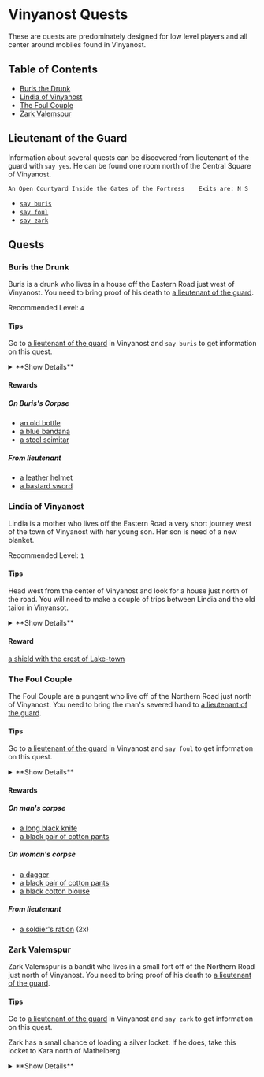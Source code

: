 # Vinyanost Quests

These are quests are predominately designed for low level players and all
center around mobiles found in Vinyanost.

## Table of Contents

* [Buris the Drunk](#buris-the-drunk)
* [Lindia of Vinyanost](#lindia-of-vinyanost)
* [The Foul Couple](#the-foul-couple)
* [Zark Valemspur](#zark-valemspur)

## Lieutenant of the Guard

Information about several quests can be discovered from lieutenant of the
guard with `say yes`. He can be found one room north of the Central Square of
Vinyanost.

`An Open Courtyard Inside the Gates of the Fortress    Exits are: N S`

* [`say buris`](#buris-the-drunk)
* [`say foul`](#the-foul-couple)
* [`say zark`](#zark-valemspur)

## Quests

### Buris the Drunk

Buris is a drunk who lives in a house off the Eastern Road just west of
Vinyanost. You need to bring proof of his death to
[a lieutenant of the guard](#a-lieutenant-of-the-guard).

Recommended Level: `4`

#### Tips

Go to [a lieutenant of the guard](#a-lieutenant-of-the-guard) in Vinyanost and
`say buris` to get information on this quest.

<details><summary>**Show Details**</summary>

1. Start at `Central Square of Vinyanost    Exits are: (N) E S W`
1. `w;w;w;w;w;w;w`
1. `open door`
1. `n`
1. `open wall`
1. `w`
1. `A Thief's Hideout    Exits are: E`
1. `kill buris`
1. `e;s;e;e;e;e;e;e;e`
1. `knock heavygate`
1. `n`
1. `give foot lieutenant`

</details>

#### Rewards

##### On Buris's Corpse

* [an old bottle](/items/containers.md#an-old-bottle)
* [a blue bandana](/items/clothing.md#a-blue-bandana)
* [a steel scimitar](/items/weapons.md#a-steel-scimitar)

##### From lieutenant

* [a leather helmet](/items/armor.md#a-leather-helmet)
* [a bastard sword](/items/weapons.md#a-bastard-sword)

### Lindia of Vinyanost

Lindia is a mother who lives off the Eastern Road a very short journey west of
the town of Vinyanost with her young son. Her son is need of a new blanket.

Recommended Level: `1`

#### Tips

Head west from the center of Vinyanost and look for a house just north of the
road. You will need to make a couple of trips between Lindia and the old tailor
in Vinyansot.

<details><summary>**Show Details**</summary>

1. Start at `Central Square of Vinyanost    Exits are: (N) E S W`
1. `w;w;w;w;w;w;w;w;w;w;w;w;w`
1. `open woodendoor`
1. `n;e`
1. `open door`
1. `e`
1. `A Common Bedroom    Exits are: W`
1. `say quest`
1. `w;w;s;e;e;e;e;e;e;e;e;e;e;e;n`
1. `open door`
1. `w`
1. `A Cluttered Clothier's Shop    Exits are: E`
1. `give spool tailor`
1. `e;s;w;w;w;w;w;w;w;w;w;w;w;n;e;e`
1. `A Common Bedroom    Exits are: W`
1. `give blanket mother`

</details>

#### Reward

[a shield with the crest of Lake-town](/items/shields.md#a-shield-with-the-crest-of-lake-town)

### The Foul Couple

The Foul Couple are a pungent who live off of the Northern Road just north of
Vinyanost. You need to bring the man's severed hand to
[a lieutenant of the guard](#a-lieutenant-of-the-guard).

#### Tips

Go to [a lieutenant of the guard](#a-lieutenant-of-the-guard) in Vinyanost and
`say foul` to get information on this quest.

<details><summary>**Show Details**</summary>

1. Start at `Central Square of Vinyanost    Exits are: (N) E S W`
1. `knock heavygate`
1. `n;n;n;n;n;w;w;w;w;n;n;n;w;w;w;n;w;w;n;e;n`
1. `A Seedy Campsite    Exits are: S`
1. `kill man`
1. `get hand corp`
1. `s;w;s;e;e;s;e;e;e;s;s;s;e;e;e;e;s;s;s;s;s`
1. `give hand lieutenant`

</details>

#### Rewards

##### On man's corpse

* [a long black knife](/items/weapons.md#a-long-black-knife)
* [a black pair of cotton pants](/items/clothing.md#a-black-pair-of-cotton-pants)

##### On woman's corpse

* [a dagger](/items/weapons.md#a-dagger)
* [a black pair of cotton pants](/items/clothing.md#a-black-pair-of-cotton-pants)
* [a black cotton blouse](/items/clothing.md#a-black-cotton-blouse)

##### From lieutenant

* [a soldier's ration](#/items/food.md#a-soldiers-ration) (2x)

### Zark Valemspur

Zark Valemspur is a bandit who lives in a small fort off of the Northern Road
just north of Vinyanost. You need to bring proof of his death to
[a lieutenant of the guard](#a-lieutenant-of-the-guard).

#### Tips

Go to [a lieutenant of the guard](#a-lieutenant-of-the-guard) in Vinyanost and
`say zark` to get information on this quest.

Zark has a small chance of loading a silver locket. If he does, take this locket
to Kara north of Mathelberg.

<details><summary>**Show Details**</summary>

*TODO*

</details>
